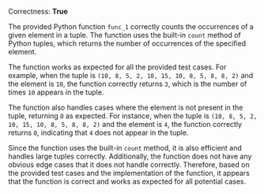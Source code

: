 Correctness: **True**

The provided Python function `func_1` correctly counts the occurrences of a given element in a tuple. The function uses the built-in `count` method of Python tuples, which returns the number of occurrences of the specified element.

The function works as expected for all the provided test cases. For example, when the tuple is `(10, 8, 5, 2, 10, 15, 10, 8, 5, 8, 8, 2)` and the element is `10`, the function correctly returns `3`, which is the number of times `10` appears in the tuple.

The function also handles cases where the element is not present in the tuple, returning `0` as expected. For instance, when the tuple is `(10, 8, 5, 2, 10, 15, 10, 8, 5, 8, 8, 2)` and the element is `4`, the function correctly returns `0`, indicating that `4` does not appear in the tuple.

Since the function uses the built-in `count` method, it is also efficient and handles large tuples correctly. Additionally, the function does not have any obvious edge cases that it does not handle correctly. Therefore, based on the provided test cases and the implementation of the function, it appears that the function is correct and works as expected for all potential cases.